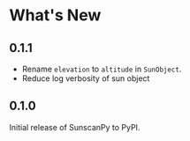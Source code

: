# What's New
## 0.1.1
- Rename `elevation` to `altitude` in `SunObject`.
- Reduce log verbosity of sun object

## 0.1.0
Initial release of SunscanPy to PyPI.